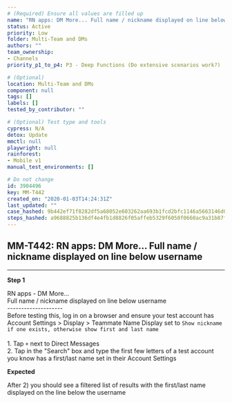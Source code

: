 ```yaml
---
# (Required) Ensure all values are filled up
name: "RN apps: DM More... Full name / nickname displayed on line below username"
status: Active
priority: Low
folder: Multi-Team and DMs
authors: ""
team_ownership: 
- Channels
priority_p1_to_p4: P3 - Deep Functions (Do extensive scenarios work?)

# (Optional)
location: Multi-Team and DMs
component: null
tags: []
labels: []
tested_by_contributor: ""

# (Optional) Test type and tools
cypress: N/A
detox: Update
mmctl: null
playwright: null
rainforest: 
- Mobile v1
manual_test_environments: []

# Do not change
id: 3904496
key: MM-T442
created_on: "2020-01-03T14:24:31Z"
last_updated: ""
case_hashed: 9b442ef71f8282df5a68052e603262aa693b1fcd2bfc1146a5663146d0e3c07af325ca8b7dcecfc7c791b374d95c3cea
steps_hashed: a9688825b136df4e4fb1d8826f05affeb5329f6050f0660ac9a31b87f477d264a14006b9144c7593f6ff7d83b7af14fc
---
```


<!-- (Auto-generated) Based on frontmatter's "key" and "name" -->

## MM-T442: RN apps: DM More... Full name / nickname displayed on line below username

---

**Step 1**

RN apps - DM More...\
Full name / nickname displayed on line below username\
\--------------------\
Before testing this, log in on a browser and ensure your test account has Account Settings > Display > Teammate Name Display set to `Show nickname if one exists, otherwise show first and last name`\
\
1\. Tap `+` next to Direct Messages\
2\. Tap in the "Search" box and type the first few letters of a test account you know has a first/last name set in their Account Settings

**Expected**

After 2) you should see a filtered list of results with the first/last name displayed on the line below the username
